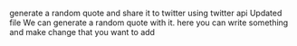 
generate a random quote and share it to twitter using twitter api
Updated file
We can generate a random quote with it.
here you can write something and make change that you want to add
